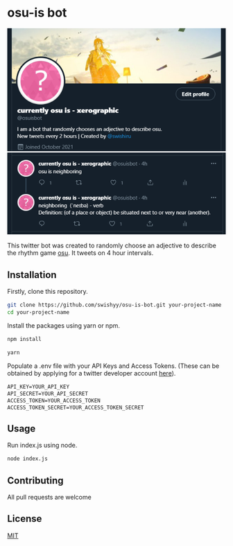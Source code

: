 # osu-is bot

<p align="center">
  <img src="./img/accountscreenshot.png" alt="@osuisbot twitter account">
  <img src="./img/tweetscreenshot.png" alt="@osuisbot tweet">
</p>


This twitter bot was created to randomly choose an adjective to describe the rhythm game [osu](https://osu.ppy.sh). It tweets on 4 hour intervals.

## Installation

Firstly, clone this repository.

```bash
git clone https://github.com/swishyy/osu-is-bot.git your-project-name
cd your-project-name
```

Install the packages using yarn or npm.

```bash
npm install
```

```bash
yarn
```

Populate a .env file with your API Keys and Access Tokens. (These can be obtained by applying for a twitter developer account [here](https://developer.twitter.com/en/apply/user.html)).

```.env
API_KEY=YOUR_API_KEY
API_SECRET=YOUR_API_SECRET
ACCESS_TOKEN=YOUR_ACCESS_TOKEN
ACCESS_TOKEN_SECRET=YOUR_ACCESS_TOKEN_SECRET
```

## Usage

Run index.js using node.

```bash
node index.js
```

## Contributing
All pull requests are welcome

## License
[MIT](https://choosealicense.com/licenses/mit/)
